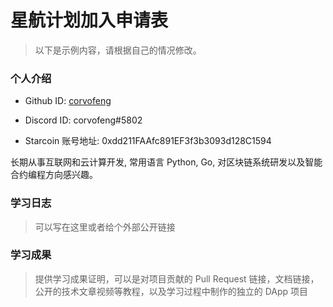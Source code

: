 

# 星航计划加入申请表

> 以下是示例内容，请根据自己的情况修改。

### 个人介绍

* Github ID: [corvofeng](https://github.com/corvofeng)

<!-- * Telegram ID: jolestar -->

* Discord ID: corvofeng#5802

* Starcoin 账号地址: 0xdd211FAAfc891EF3f3b3093d128C1594

长期从事互联网和云计算开发, 常用语言 Python, Go, 对区块链系统研发以及智能合约编程方向感兴趣。

### 学习日志

> 可以写在这里或者给个外部公开链接

### 学习成果

> 提供学习成果证明，可以是对项目贡献的 Pull Request 链接，文档链接，公开的技术文章视频等教程，以及学习过程中制作的独立的 DApp 项目





